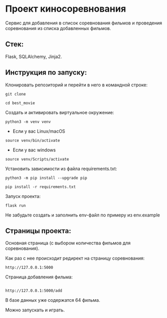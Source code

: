 # Проект киносоревнования
Сервис для добавления в список соревнования фильмов и проведения соревнования из списка добавленных фильмов.
## Cтек:
Flask, SQLAlchemy, Jinja2.
## Инструкция по запуску:

Клонировать репозиторий и перейти в него в командной строке:

```
git clone

```


```
cd best_movie

```

Cоздать и активировать виртуальное окружение:
  
```
python3 -m venv venv

```

* Если у вас Linux/macOS

```
source venv/bin/activate

```

* Если у вас windows

```
source venv/Scripts/activate

```

Установить зависимости из файла requirements.txt:

```
python3 -m pip install --upgrade pip

```

```
pip install -r requirements.txt

```

Запуск проекта:

```
flask run

```

Не забудьте создать и заполнить env-файл по примеру из env.example

## Страницы проекта:

Основная страница (с выбором количества фильмов для соревнования).

Как раз с нее происходит редирект на страницу соревнования:

```
http://127.0.0.1:5000

```
Cтраница добавления фильма:

```

http://127.0.0.1:5000/add

```

В базе данных уже содержатся 64 фильма.

Можно запускать и играть.